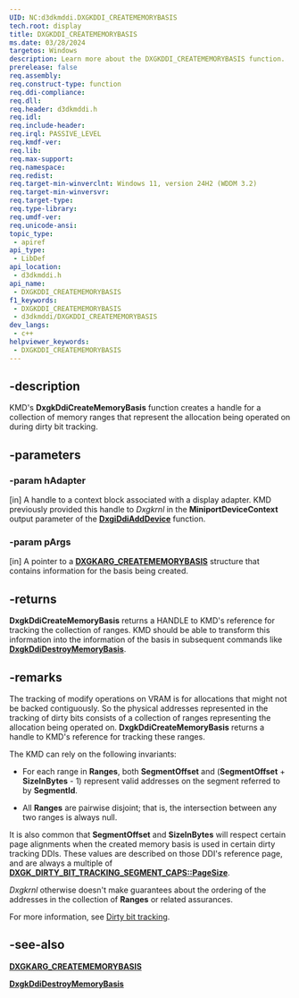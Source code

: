 ```yaml
---
UID: NC:d3dkmddi.DXGKDDI_CREATEMEMORYBASIS
tech.root: display
title: DXGKDDI_CREATEMEMORYBASIS
ms.date: 03/28/2024
targetos: Windows
description: Learn more about the DXGKDDI_CREATEMEMORYBASIS function.
prerelease: false
req.assembly: 
req.construct-type: function
req.ddi-compliance: 
req.dll: 
req.header: d3dkmddi.h
req.idl: 
req.include-header: 
req.irql: PASSIVE_LEVEL
req.kmdf-ver: 
req.lib: 
req.max-support: 
req.namespace: 
req.redist: 
req.target-min-winverclnt: Windows 11, version 24H2 (WDDM 3.2)
req.target-min-winversvr: 
req.target-type: 
req.type-library: 
req.umdf-ver: 
req.unicode-ansi: 
topic_type:
 - apiref
api_type:
 - LibDef
api_location:
 - d3dkmddi.h
api_name:
 - DXGKDDI_CREATEMEMORYBASIS
f1_keywords:
 - DXGKDDI_CREATEMEMORYBASIS
 - d3dkmddi/DXGKDDI_CREATEMEMORYBASIS
dev_langs:
 - c++
helpviewer_keywords:
 - DXGKDDI_CREATEMEMORYBASIS
---
```


## -description

KMD's **DxgkDdiCreateMemoryBasis** function creates a handle for a collection of memory ranges that represent the allocation being operated on during dirty bit tracking.

## -parameters

### -param hAdapter

[in] A handle to a context block associated with a display adapter. KMD previously provided this handle to *Dxgkrnl* in the **MiniportDeviceContext** output parameter of the [**DxgiDdiAddDevice**](../dispmprt/nc-dispmprt-dxgkddi_add_device.md) function.

### -param pArgs

[in] A pointer to a [**DXGKARG_CREATEMEMORYBASIS**](ns-d3dkmddi-dxgkarg_creatememorybasis.md) structure that contains information for the basis being created.

## -returns

**DxgkDdiCreateMemoryBasis** returns a HANDLE to KMD's reference for tracking the collection of ranges. KMD should be able to transform this information into the information of the basis in subsequent commands like [**DxgkDdiDestroyMemoryBasis**](nc-d3dkmddi-dxgkddi_destroymemorybasis.md).

## -remarks

The tracking of modify operations on VRAM is for allocations that might not be backed contiguously. So the physical addresses represented in the tracking of dirty bits consists of a collection of ranges representing the allocation being operated on. **DxgkDdiCreateMemoryBasis** returns a handle to KMD's reference for tracking these ranges.

The KMD can rely on the following invariants:

* For each range in **Ranges**, both **SegmentOffset** and (**SegmentOffset** + **SizeInBytes** - 1) represent valid addresses on the segment referred to by **SegmentId**.

* All **Ranges** are pairwise disjoint; that is, the intersection between any two ranges is always null.

It is also common that **SegmentOffset** and **SizeInBytes** will respect certain page alignments when the created memory basis is used in certain dirty tracking DDIs. These values are described on those DDI's reference page, and are always a multiple of [**DXGK_DIRTY_BIT_TRACKING_SEGMENT_CAPS::PageSize**](ns-d3dkmddi-dxgk_dirty_bit_tracking_segment_caps.md).

*Dxgkrnl* otherwise doesn't make guarantees about the ordering of the addresses in the collection of **Ranges** or related assurances.

For more information, see [Dirty bit tracking](/windows-hardware/drivers/display/dirty-bit-tracking).

## -see-also

[**DXGKARG_CREATEMEMORYBASIS**](ns-d3dkmddi-dxgkarg_creatememorybasis.md)

[**DxgkDdiDestroyMemoryBasis**](nc-d3dkmddi-dxgkddi_destroymemorybasis.md)
